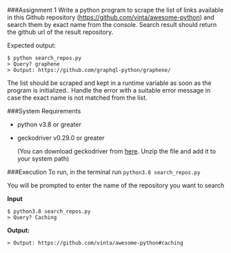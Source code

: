 ###Assignment 1
Write a python program to scrape the list of links available in this Github repository (https://github.com/vinta/awesome-python) and search them by exact name from the console. Search result should return the github url of the result repository. 

Expected output:
```
$ python search_repos.py
> Query? graphene 
> Output: https://github.com/graphql-python/graphene/
```
The list should be scraped and kept in a runtime variable as soon as the program is initialized.. Handle the error with a suitable error message in case the exact name is not matched from the list.


###System Requirements
* python v3.8 or greater
* geckodriver v0.29.0 or greater
  
  (You can download geckodriver from [here](https://github.com/mozilla/geckodriver/releases). Unzip the file and add it to your system path)


###Execution
To run, in the terminal run ```python3.8 search_repos.py```

You will be prompted to enter the name of the repository you want to search

**Input**
```buildoutcfg
$ python3.8 search_repos.py
> Query? Caching
```
**Output:**
```buildoutcfg
> Output: https://github.com/vinta/awesome-python#caching
```




